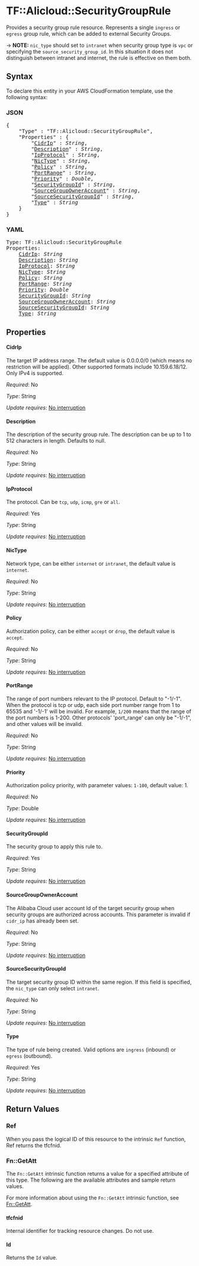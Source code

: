 # TF::Alicloud::SecurityGroupRule

Provides a security group rule resource.
Represents a single `ingress` or `egress` group rule, which can be added to external Security Groups.

-> **NOTE:**  `nic_type` should set to `intranet` when security group type is `vpc` or specifying the `source_security_group_id`. In this situation it does not distinguish between intranet and internet, the rule is effective on them both.

## Syntax

To declare this entity in your AWS CloudFormation template, use the following syntax:

### JSON

<pre>
{
    "Type" : "TF::Alicloud::SecurityGroupRule",
    "Properties" : {
        "<a href="#cidrip" title="CidrIp">CidrIp</a>" : <i>String</i>,
        "<a href="#description" title="Description">Description</a>" : <i>String</i>,
        "<a href="#ipprotocol" title="IpProtocol">IpProtocol</a>" : <i>String</i>,
        "<a href="#nictype" title="NicType">NicType</a>" : <i>String</i>,
        "<a href="#policy" title="Policy">Policy</a>" : <i>String</i>,
        "<a href="#portrange" title="PortRange">PortRange</a>" : <i>String</i>,
        "<a href="#priority" title="Priority">Priority</a>" : <i>Double</i>,
        "<a href="#securitygroupid" title="SecurityGroupId">SecurityGroupId</a>" : <i>String</i>,
        "<a href="#sourcegroupowneraccount" title="SourceGroupOwnerAccount">SourceGroupOwnerAccount</a>" : <i>String</i>,
        "<a href="#sourcesecuritygroupid" title="SourceSecurityGroupId">SourceSecurityGroupId</a>" : <i>String</i>,
        "<a href="#type" title="Type">Type</a>" : <i>String</i>
    }
}
</pre>

### YAML

<pre>
Type: TF::Alicloud::SecurityGroupRule
Properties:
    <a href="#cidrip" title="CidrIp">CidrIp</a>: <i>String</i>
    <a href="#description" title="Description">Description</a>: <i>String</i>
    <a href="#ipprotocol" title="IpProtocol">IpProtocol</a>: <i>String</i>
    <a href="#nictype" title="NicType">NicType</a>: <i>String</i>
    <a href="#policy" title="Policy">Policy</a>: <i>String</i>
    <a href="#portrange" title="PortRange">PortRange</a>: <i>String</i>
    <a href="#priority" title="Priority">Priority</a>: <i>Double</i>
    <a href="#securitygroupid" title="SecurityGroupId">SecurityGroupId</a>: <i>String</i>
    <a href="#sourcegroupowneraccount" title="SourceGroupOwnerAccount">SourceGroupOwnerAccount</a>: <i>String</i>
    <a href="#sourcesecuritygroupid" title="SourceSecurityGroupId">SourceSecurityGroupId</a>: <i>String</i>
    <a href="#type" title="Type">Type</a>: <i>String</i>
</pre>

## Properties

#### CidrIp

The target IP address range. The default value is 0.0.0.0/0 (which means no restriction will be applied). Other supported formats include 10.159.6.18/12. Only IPv4 is supported.

_Required_: No

_Type_: String

_Update requires_: [No interruption](https://docs.aws.amazon.com/AWSCloudFormation/latest/UserGuide/using-cfn-updating-stacks-update-behaviors.html#update-no-interrupt)

#### Description

The description of the security group rule. The description can be up to 1 to 512 characters in length. Defaults to null.

_Required_: No

_Type_: String

_Update requires_: [No interruption](https://docs.aws.amazon.com/AWSCloudFormation/latest/UserGuide/using-cfn-updating-stacks-update-behaviors.html#update-no-interrupt)

#### IpProtocol

The protocol. Can be `tcp`, `udp`, `icmp`, `gre` or `all`.

_Required_: Yes

_Type_: String

_Update requires_: [No interruption](https://docs.aws.amazon.com/AWSCloudFormation/latest/UserGuide/using-cfn-updating-stacks-update-behaviors.html#update-no-interrupt)

#### NicType

Network type, can be either `internet` or `intranet`, the default value is `internet`.

_Required_: No

_Type_: String

_Update requires_: [No interruption](https://docs.aws.amazon.com/AWSCloudFormation/latest/UserGuide/using-cfn-updating-stacks-update-behaviors.html#update-no-interrupt)

#### Policy

Authorization policy, can be either `accept` or `drop`, the default value is `accept`.

_Required_: No

_Type_: String

_Update requires_: [No interruption](https://docs.aws.amazon.com/AWSCloudFormation/latest/UserGuide/using-cfn-updating-stacks-update-behaviors.html#update-no-interrupt)

#### PortRange

The range of port numbers relevant to the IP protocol. Default to "-1/-1". When the protocol is tcp or udp, each side port number range from 1 to 65535 and '-1/-1' will be invalid.
For example, `1/200` means that the range of the port numbers is 1-200. Other protocols' 'port_range' can only be "-1/-1", and other values will be invalid.

_Required_: No

_Type_: String

_Update requires_: [No interruption](https://docs.aws.amazon.com/AWSCloudFormation/latest/UserGuide/using-cfn-updating-stacks-update-behaviors.html#update-no-interrupt)

#### Priority

Authorization policy priority, with parameter values: `1-100`, default value: 1.

_Required_: No

_Type_: Double

_Update requires_: [No interruption](https://docs.aws.amazon.com/AWSCloudFormation/latest/UserGuide/using-cfn-updating-stacks-update-behaviors.html#update-no-interrupt)

#### SecurityGroupId

The security group to apply this rule to.

_Required_: Yes

_Type_: String

_Update requires_: [No interruption](https://docs.aws.amazon.com/AWSCloudFormation/latest/UserGuide/using-cfn-updating-stacks-update-behaviors.html#update-no-interrupt)

#### SourceGroupOwnerAccount

The Alibaba Cloud user account Id of the target security group when security groups are authorized across accounts.  This parameter is invalid if `cidr_ip` has already been set.

_Required_: No

_Type_: String

_Update requires_: [No interruption](https://docs.aws.amazon.com/AWSCloudFormation/latest/UserGuide/using-cfn-updating-stacks-update-behaviors.html#update-no-interrupt)

#### SourceSecurityGroupId

The target security group ID within the same region. If this field is specified, the `nic_type` can only select `intranet`.

_Required_: No

_Type_: String

_Update requires_: [No interruption](https://docs.aws.amazon.com/AWSCloudFormation/latest/UserGuide/using-cfn-updating-stacks-update-behaviors.html#update-no-interrupt)

#### Type

The type of rule being created. Valid options are `ingress` (inbound) or `egress` (outbound).

_Required_: Yes

_Type_: String

_Update requires_: [No interruption](https://docs.aws.amazon.com/AWSCloudFormation/latest/UserGuide/using-cfn-updating-stacks-update-behaviors.html#update-no-interrupt)

## Return Values

### Ref

When you pass the logical ID of this resource to the intrinsic `Ref` function, Ref returns the tfcfnid.

### Fn::GetAtt

The `Fn::GetAtt` intrinsic function returns a value for a specified attribute of this type. The following are the available attributes and sample return values.

For more information about using the `Fn::GetAtt` intrinsic function, see [Fn::GetAtt](https://docs.aws.amazon.com/AWSCloudFormation/latest/UserGuide/intrinsic-function-reference-getatt.html).

#### tfcfnid

Internal identifier for tracking resource changes. Do not use.

#### Id

Returns the <code>Id</code> value.

